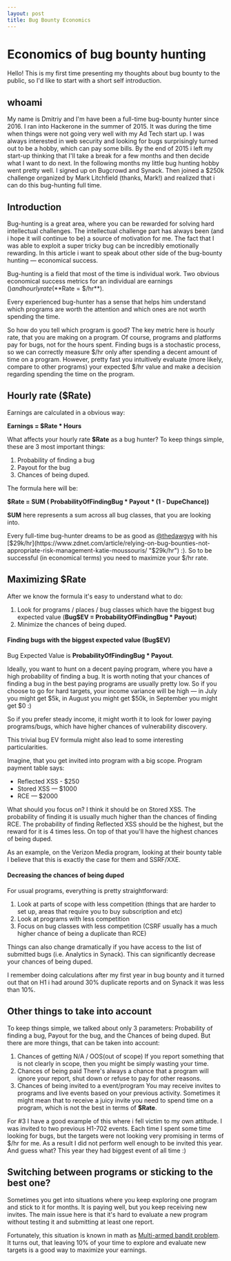 ```yaml
---
layout: post
title: Bug Bounty Economics
---
```


# Economics of bug bounty hunting
Hello! This is my first time presenting my thoughts about bug bounty to the public, so I'd like to start with a short self introduction.

## whoami
My name is Dmitriy and I'm have been a full-time bug-bounty hunter since 2016. I ran into Hackerone in the summer of 2015. It was during the time when things were not going very well with my Ad Tech start up. I was always interested in web security and looking for bugs surprisingly turned out to be a hobby, which can pay some bills. By the end of 2015 i left my start-up thinking that I'll take a break for a few months and then decide what I want to do next. In the following months my little bug hunting hobby went pretty well. I signed up on Bugcrowd and Synack. Then joined a $250k challenge organized by Mark Litchfield (thanks, Mark!) and realized that i can do this bug-hunting full time.

## Introduction
Bug-hunting is a great area, where you can be rewarded for solving hard intellectual challenges. The intellectual challenge part has always been (and i hope it will continue to be) a source of motivation for me. The fact that I was able to exploit a super tricky bug can be incredibly emotionally rewarding. In this article i want to speak about other side of the bug-bounty hunting — economical success.

Bug-hunting is a field that most of the time is individual work. Two obvious economical success metrics for an individual are earnings ($) and hourly rate (**$Rate = $/hr**).

Every experienced bug-hunter has a sense that helps him understand which programs are worth the attention and which ones are not worth spending the time.

So how do you tell which program is good? The key metric here is hourly rate, that you are making on a program. Of course, programs and platforms pay for bugs, not for the hours spent. Finding bugs is a stochastic process, so we can correctly measure $/hr only after spending a decent amount of time on a program. However, pretty fast you intuitively evaluate (more likely, compare to other programs) your expected $/hr value and make a decision regarding spending the time on the program.

## Hourly rate ($Rate)
Earnings are calculated in a obvious way:

 **Earnings = $Rate * Hours**

What affects your hourly rate **$Rate** as a bug hunter?
To keep things simple, these are 3 most important things:
1. Probability of finding a bug
2. Payout for the bug
3. Chances of being duped.

The formula here will be:

**$Rate = SUM ( ProbabilityOfFindingBug \* Payout \* (1 - DupeChance))**

**SUM** here represents a sum across all bug classes, that you are looking into.

Every full-time bug-hunter dreams to be as good as [@thedawgyg](https://twitter.com/thedawgyg "@thedawgyg") with his [$29k/hr](https://www.zdnet.com/article/relying-on-bug-bounties-not-appropriate-risk-management-katie-moussouris/ "$29k/hr") :). So to be successful (in economical terms) you need to maximize your $/hr rate.

## Maximizing $Rate

After we know the formula it's easy to understand what to do:
1. Look for programs / places / bug classes which have the biggest bug expected value (**Bug$EV = ProbabilityOfFindingBug \* Payout**)
2. Minimize the chances of being duped.

#### Finding bugs with the biggest expected value (Bug$EV)

Bug Expected Value is **ProbabilityOfFindingBug * Payout**.

Ideally, you want to hunt on a decent paying program, where you have a high probability of finding a bug. It is worth noting that your chances of finding a bug in the best paying programs are usually pretty low. So if you choose to go for hard targets, your income variance will be high — in July you might get $5k, in August you might get $50k, in September you might get $0 :)

So if you prefer steady income, it might worth it to look for lower paying programs/bugs, which have higher chances of vulnerability discovery.

This trivial bug EV formula might also lead to some interesting particularities.

Imagine, that you get invited into program with a big scope. 
Program payment table says:
- Reflected XSS - $250
- Stored XSS — $1000
- RCE — $2000

What should you focus on? I think it should be on Stored XSS. The probability of finding it is usually much higher than the chances of finding RCE. The probability of finding Reflected XSS should be the highest, but the reward for it is 4 times less.  On top of that you'll have the highest chances of being duped.

As an example, on the Verizon Media program, looking at their bounty table I believe that this is exactly the case for them and SSRF/XXE.

#### Decreasing the chances of being duped
For usual programs, everything is pretty straightforward:
1. Look at parts of scope with less competition (things that are harder to set up, areas that require you to buy subscription and etc)
2. Look at programs with less competition
3. Focus on bug classes with less competition (CSRF usually has a much higher chance of being a duplicate than RCE)

Things can also change dramatically if you have access to the list of submitted bugs (i.e. Analytics in Synack). This can significantly decrease your chances of being duped.

I remember doing calculations after my first year in bug bounty and it turned out that on H1 i had around 30% duplicate reports and on Synack it was less than 10%.

## Other things to take into account

To keep things simple, we talked about only 3 parameters: Probability of finding a bug, Payout for the bug, and the Chances of being duped.
But there are more things, that can be taken into account:
1. Chances of getting N/A / OOS(out of scope)
If you report something that is not clearly in scope, then you might be simply wasting your time.
2. Chances of being paid
There's always a chance that a program will ignore your report, shut down or refuse to pay for other reasons.
3. Chances of being invited to a event/program
You may receive invites to programs and live events based on your previous activity. Sometimes it might mean that to receive a juicy invite you need to spend time on a program, which is not the best in terms of **$Rate**.

For \#3 I have a good example of this where i fell victim to my own attitude. I was invited to two previous H1-702 events. Each time I spent some time looking for bugs, but the targets were not looking very promising in terms of $/hr for me. As a result I did not perform well enough to be invited this year. And guess what? This year they had biggest event of all time :)


## Switching between programs or sticking to the best one?

Sometimes you get into situations where you keep exploring one program and stick to it for months. It is paying well, but you keep receiving new invites. The main issue here is that it's hard to evaluate a new program without testing it and submitting at least one report.

Fortunately, this situation is known in math as [Multi-armed bandit problem](https://en.wikipedia.org/wiki/Multi-armed_bandit "Multi-armed bandit problem"). It turns out, that leaving 10% of your time to explore and evaluate new targets is a good way to maximize your earnings.
